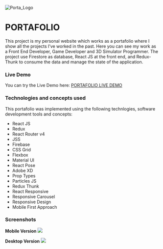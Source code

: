 ![Porta_Logo](https://firebasestorage.googleapis.com/v0/b/porta-8211c.appspot.com/o/Projects%2FFront%20End%2FPortafolio%2Fportafolio-banner-github.png?alt=media&token=53018a8c-23c7-4b73-b7ae-02eaaa988b85)
# PORTAFOLIO 
This project is my personal website which works as a portafolio where I show all the projects I’ve worked in the past. Here you can see my work as a Front End Developer, Game Developer and 3D Simulator Programmer. The project use Firestore as database, React JS at the front end, and Redux-Thunk to consume the data and manage the state of the application.

### Live Demo
You can try the Live Demo here: [PORTAFOLIO LIVE DEMO](https://google.com/)

### Technologies and concepts used
This portafolio was implemented using the following technlogies, software development tools and concepts:
- React JS
- Redux
- React Router v4
- JSS
- Firebase
- CSS Grid
- Flexbox
- Material UI
- React Pose
- Adobe XD
- Prop Types
- Particles JS
- Redux Thunk
- React Responsive
- Responsive Carousel
- Responsive Design
- Mobile First Approach

### Screenshots
**Mobile Version**
![](https://firebasestorage.googleapis.com/v0/b/porta-8211c.appspot.com/o/Projects%2FFront%20End%2FPortafolio%2FPortafolioDetail1.png?alt=media&token=22948605-6d68-46c6-b8b6-2b1ab8200ae6)

**Desktop Version**
![](https://firebasestorage.googleapis.com/v0/b/porta-8211c.appspot.com/o/Projects%2FFront%20End%2FPortafolio%2Fportafolio-desktop-github.png?alt=media&token=200e47fe-c3f2-4f6b-bebb-5f15710c2353)
